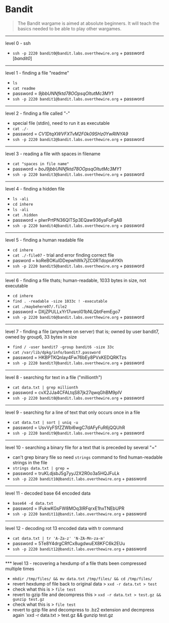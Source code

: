 # Bandit

> The Bandit wargame is aimed at absolute beginners. It will teach the basics needed to be able to play other wargames.

---

level 0 - ssh 
- `ssh -p 2220 bandit0@bandit.labs.overthewire.org` + password [*bandit0*] 

---

level 1 - finding a file "readme"
- `ls`
- `cat readme`
- password = *9jbbUNNfktd78OOpsqOltutMc3MY1*
- `ssh -p 2220 bandit1@bandit.labs.overthewire.org` + password

---

level 2 - finding a file called "-"
- special file (stdin), need to run it as executable
- `cat ./-`
- password = *CV1DtqXWVFXTvM2F0k09SHz0YwRINYA9*
- `ssh -p 2220 bandit2@bandit.labs.overthewire.org` + password

---

level 3 - reading a file with spaces in filename
- `cat "spaces in file name"`
- password = *boJ9jbbUNNfktd78OOpsqOltutMc3MY1* 
- `ssh -p 2220 bandit3@bandit.labs.overthewire.org` + password

---

level 4 - finding a hidden file 
- `ls -ali`
- `cd inhere`
- `ls -ali`
- `cat .hidden`
- password = pIwrPrtPN36QITSp3EQaw936yaFoFgAB
- `ssh -p 2220 bandit4@bandit.labs.overthewire.org` + password

---

level 5 - finding a human readable file
- `cd inhere`
- `cat ./-file07` - trial and error finding correct file 
- pasword = koReBOKuIDDepwhWk7jZC0RTdopnAYKh
- `ssh -p 2220 bandit5@bandit.labs.overthewire.org` + password

---

level 6 - finding a file thats; human-readable, 1033 bytes in size, not executable
- `cd inhere`
- `find . -readable -size 1033c ! -executable`
- `cat ./maybehere07/.file2`
- password = DXjZPULLxYr17uwoI01bNLQbtFemEgo7
- `ssh -p 2220 bandit6@bandit.labs.overthewire.org` + password

---

level 7 - finding a file (anywhere on server) that is; owned by user bandit7, owned by group6, 33 bytes in size
- `find / -user bandit7 -group bandit6 -size 33c`
- `cat /var/lib/dpkg/info/bandit7.password`
- password = HKBPTKQnIay4Fw76bEy8PVxKEDQRKTzs
- `ssh -p 2220 bandit7@bandit.labs.overthewire.org` + password

---

level 8 - searching for text in a file ("millionth")
- `cat data.txt | grep millionth`
- password = cvX2JJa4CFALtqS87jk27qwqGhBM9plV
- `ssh -p 2220 bandit8@bandit.labs.overthewire.org` + password

---

level 9 - searching for a line of text that only occurs once in a file 
- `cat data.txt | sort | uniq -u`
- password = UsvVyFSfZZWbi6wgC7dAFyFuR6jQQUhR
- `ssh -p 2220 bandit9@bandit.labs.overthewire.org` + password

--- 

level 10 - searching a binary file for a text that is preceded by several "="
- can't grep binary file so need `strings` command to find human-readable strings in the file 
- `strings data.txt | grep =`
- password = truKLdjsbJ5g7yyJ2X2R0o3a5HQJFuLk
- `ssh -p 2220 bandit10@bandit.labs.overthewire.org` + password

---

level 11 - decoded base 64 encoded data
- `base64 -d data.txt`
- password = IFukwKGsFW8MOq3IRFqrxE1hxTNEbUPR
- `ssh -p 2220 bandit11@bandit.labs.overthewire.org` + password

---

level 12 - decoding rot 13 encoded data with tr command
- `cat data.txt | tr 'A-Za-z' 'N-ZA-Mn-za-m'`
- password = 5Te8Y4drgCRfCx8ugdwuEX8KFC6k2EUu
- `ssh -p 2220 bandit12@bandit.labs.overthewire.org` + password

---

*** level 13 - recovering a hexdump of a file thats been compressed multiple times
- `mkdir /tmp/files/ && mv data.txt /tmp/files/ && cd /tmp/files/`
- revert hexdump of file back to original data > `xxd -r data.txt > test`
- check what this is > `file test`
- revert to gzip file and decompress this > `xxd -r data.txt > test.gz && gunzip test.gz`
- check what this is > `file test`
- revert to gzip file and decompress to .bz2 extension and decmpress again  `xxd -r data.txt > test.gz && gunzip test.gz 



